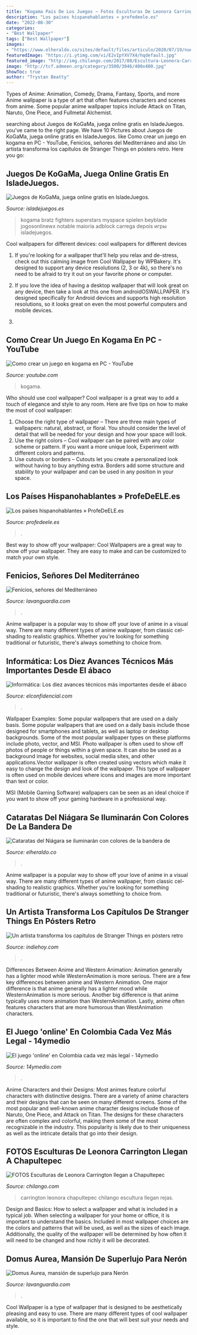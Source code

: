 ```yaml
---
title: "Kogama Pais De Los Juegos ~ Fotos Esculturas De Leonora Carrington Llegan A Chapultepec"
description: "Los países hispanohablantes » profedeele.es"
date: "2022-08-30"
categories:
- "Best Wallpaper"
tags: ["Best Wallpaper"]
images:
- "https://www.elheraldo.co/sites/default/files/articulo/2020/07/19/nuevo_proyecto_-_2020-07-19t114304.105.jpg"
featuredImage: "https://i.ytimg.com/vi/E2vIpYXV7X4/hqdefault.jpg"
featured_image: "http://img.chilango.com/2017/08/Escultura-Leonora-Carrington.jpg"
image: "http://tcf.admeen.org/category/3500/3046/400x400.jpg"
ShowToc: true
author: "Trystan Beatty"
---
```



Types of Anime: Animation, Comedy, Drama, Fantasy, Sports, and more
Anime wallpaper is a type of art that often features characters and scenes from anime. Some popular anime wallpaper topics include Attack on Titan, Naruto, One Piece, and Fullmetal Alchemist.

	

		
searching about Juegos de KoGaMa, juega online gratis en IsladeJuegos. you've came to the right page. We have 10 Pictures about Juegos de KoGaMa, juega online gratis en IsladeJuegos. like Como crear un juego en kogama en PC - YouTube, Fenicios, señores del Mediterráneo and also Un artista transforma los capítulos de Stranger Things en pósters retro. Here you go:
		
    
## Juegos De KoGaMa, Juega Online Gratis En IsladeJuegos.

<img loading=lazy src="http://tcf.admeen.org/category/3500/3046/400x400.jpg" onerror="this.onerror=null;this.src='https://tse2.mm.bing.net/th?id=OIP.ehsthtDdoe0pHWEy-gd3DAAAAA&amp;pid=15.1';" alt="Juegos de KoGaMa, juega online gratis en IsladeJuegos.">

_Source: isladejuegos.es_

>kogama bratz fighters superstars myspace spielen beyblade jogosonlinewx notable maioria adblock carrega depois игры isladejuegos. 

	

Cool wallpapers for different devices:
cool wallpapers for different devices 

1. If you're looking for a wallpaper that'll help you relax and de-stress, check out this calming image from Cool Wallpaper by WPBakery. It's designed to support any device resolutions (2, 3 or 4k), so there's no need to be afraid to try it out on your favorite phone or computer.

2. If you love the idea of having a desktop wallpaper that will look great on any device, then take a look at this one from androidOSWALLPAPER. It's designed specifically for Android devices and supports high resolution resolutions, so it looks great on even the most powerful computers and mobile devices.

3.

    
## Como Crear Un Juego En Kogama En PC - YouTube

<img loading=lazy src="https://i.ytimg.com/vi/E2vIpYXV7X4/hqdefault.jpg" onerror="this.onerror=null;this.src='https://tse3.mm.bing.net/th?id=OIP.-r6NuFLl4vPDF6pyqKvVtQHaFj&amp;pid=15.1';" alt="Como crear un juego en kogama en PC - YouTube">

_Source: youtube.com_

>kogama. 

	

Who should use cool wallpaper?
Cool wallpaper is a great way to add a touch of elegance and style to any room. Here are five tips on how to make the most of cool wallpaper: 
1) Choose the right type of wallpaper – There are three main types of wallpapers: natural, abstract, or floral. You should consider the level of detail that will be needed for your design and how your space will look. 
2) Use the right colors – Cool wallpaper can be paired with any color scheme or pattern. If you want a more unique look, Experiment with different colors and patterns. 
3) Use cutouts or borders – Cutouts let you create a personalized look without having to buy anything extra. Borders add some structure and stability to your wallpaper and can be used in any position in your space.

    
## Los Países Hispanohablantes » ProfeDeELE.es

<img loading=lazy src="https://www.profedeele.es/wp-content/uploads/2020/11/ESPANOL-1-768x1190.jpg" onerror="this.onerror=null;this.src='https://tse1.mm.bing.net/th?id=OIP.fhnSV1hdbmBNYfePkkZnkgHaLe&amp;pid=15.1';" alt="Los países hispanohablantes » ProfeDeELE.es">

_Source: profedeele.es_

>. 

	

Best way to show off your wallpaper:
Cool Wallpapers are a great way to show off your wallpaper. They are easy to make and can be customized to match your own style.

    
## Fenicios, Señores Del Mediterráneo

<img loading=lazy src="https://www.lavanguardia.com/files/og_thumbnail/uploads/2017/03/07/5f15f3cebd19d.jpeg" onerror="this.onerror=null;this.src='https://tse2.mm.bing.net/th?id=OIP.h2iFey-a5LWZj8DdGsyDmQHaEK&amp;pid=15.1';" alt="Fenicios, señores del Mediterráneo">

_Source: lavanguardia.com_

>. 

	

Anime wallpaper is a popular way to show off your love of anime in a visual way. There are many different types of anime wallpaper, from classic cel-shading to realistic graphics. Whether you're looking for something traditional or futuristic, there's always something to choice from.

    
## Informática: Los Diez Avances Técnicos Más Importantes Desde El ábaco

<img loading=lazy src="https://www.ecestaticos.com/imagestatic/clipping/58f/673/58f6734c436bdd42c1802fcf83c9beb1/los-diez-avances-tecnicos-mas-importantes-desde-el-abaco.jpg?mtime=1382725391" onerror="this.onerror=null;this.src='https://tse1.mm.bing.net/th?id=OIP.7XpV2-kFLFG6spWknqC5IAHaFO&amp;pid=15.1';" alt="Informática: Los diez avances técnicos más importantes desde el ábaco">

_Source: elconfidencial.com_

>. 

	

Wallpaper Examples: Some popular wallpapers that are used on a daily basis.
Some popular wallpapers that are used on a daily basis include those designed for smartphones and tablets, as well as laptop or desktop backgrounds. Some of the most popular wallpaper types on these platforms include photo, vector, and MSI. 
Photo wallpaper is often used to show off photos of people or things within a given space. It can also be used as a background image for websites, social media sites, and other applications.Vector wallpaper is often created using vectors which make it easy to change the design and look of the wallpaper. This type of wallpaper is often used on mobile devices where icons and images are more important than text or color. 

MSI (Mobile Gaming Software) wallpapers can be seen as an ideal choice if you want to show off your gaming hardware in a professional way.

    
## Cataratas Del Niágara Se Iluminarán Con Colores De La Bandera De

<img loading=lazy src="https://www.elheraldo.co/sites/default/files/articulo/2020/07/19/nuevo_proyecto_-_2020-07-19t114304.105.jpg" onerror="this.onerror=null;this.src='https://tse3.mm.bing.net/th?id=OIP.y8rkNpWrBeZ9DqO8M8wnzgHaEK&amp;pid=15.1';" alt="Cataratas del Niágara se iluminarán con colores de la bandera de">

_Source: elheraldo.co_

>. 

	

Anime wallpaper is a popular way to show off your love of anime in a visual way. There are many different types of anime wallpaper, from classic cel-shading to realistic graphics. Whether you're looking for something traditional or futuristic, there's always something to choice from.

    
## Un Artista Transforma Los Capítulos De Stranger Things En Pósters Retro

<img loading=lazy src="http://www.indiehoy.com/wp-content/uploads/2017/11/stranger-things-2-poster-01.jpg" onerror="this.onerror=null;this.src='https://tse3.mm.bing.net/th?id=OIP.FIImysGRmXq_7jrMyvfDxgHaKN&amp;pid=15.1';" alt="Un artista transforma los capítulos de Stranger Things en pósters retro">

_Source: indiehoy.com_

>. 

	

Differences Between Anime and Western Animation: Animation generally has a lighter mood while WesternAnimation is more serious.
There are a few key differences between anime and Western Animation. One major difference is that anime generally has a lighter mood while WesternAnimation is more serious. Another big difference is that anime typically uses more animation than WesternAnimation. Lastly, anime often features characters that are more humorous than WestAnimation characters.

    
## El Juego &#039;online&#039; En Colombia Cada Vez Más Legal - 14ymedio

<img loading=lazy src="https://www.14ymedio.com/patrocinios/renovacion-Coljuegos-pretende-juegos-online_CYMIMA20210202_0010_15.jpg" onerror="this.onerror=null;this.src='https://tse3.mm.bing.net/th?id=OIP.DbxfNXf3cR0inCD8nd94ywHaEH&amp;pid=15.1';" alt="El juego &#039;online&#039; en Colombia cada vez más legal - 14ymedio">

_Source: 14ymedio.com_

>. 

	

Anime Characters and their Designs: Most animes feature colorful characters with distinctive designs.
There are a variety of anime characters and their designs that can be seen on many different screens. Some of the most popular and well-known anime character designs include those of Naruto, One Piece, and Attack on Titan. The designs for these characters are often complex and colorful, making them some of the most recognizable in the industry. This popularity is likely due to their uniqueness as well as the intricate details that go into their design.

    
## FOTOS Esculturas De Leonora Carrington Llegan A Chapultepec

<img loading=lazy src="http://img.chilango.com/2017/08/Escultura-Leonora-Carrington.jpg" onerror="this.onerror=null;this.src='https://tse1.mm.bing.net/th?id=OIP.5qMi0Qqybr5zb8YcO4ONogHaJ4&amp;pid=15.1';" alt="FOTOS Esculturas de Leonora Carrington llegan a Chapultepec">

_Source: chilango.com_

>carrington leonora chapultepec chilango escultura llegan rejas. 

	

Design and Basics: How to select a wallpaper and what is included in a typical job.
When selecting a wallpaper for your home or office, it is important to understand the basics. Included in most wallpaper choices are the colors and patterns that will be used, as well as the sizes of each image. Additionally, the quality of the wallpaper will be determined by how often it will need to be changed and how richly it will be decorated.

    
## Domus Aurea, Mansión De Superlujo Para Nerón

<img loading=lazy src="https://www.lavanguardia.com/files/og_thumbnail/files/fp/uploads/2020/10/13/5f85b5a2b3f0e.r_d.510-418-0.jpeg" onerror="this.onerror=null;this.src='https://tse2.mm.bing.net/th?id=OIP.v2_4KUiybLK5b8DGUI0GnAHaEK&amp;pid=15.1';" alt="Domus Aurea, mansión de superlujo para Nerón">

_Source: lavanguardia.com_

>. 

	

Cool Wallpaper is a type of wallpaper that is designed to be aesthetically pleasing and easy to use. There are many different types of cool wallpaper available, so it is important to find the one that will best suit your needs and style.


